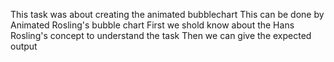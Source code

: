 This task was about creating the animated bubblechart
This can be done by Animated Rosling's bubble chart
First we shold know about the Hans Rosling's concept to understand the task 
Then we can give the expected output
